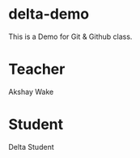 # delta-demo
This is a Demo for Git &amp; Github class.

# Teacher
Akshay Wake

# Student
Delta Student